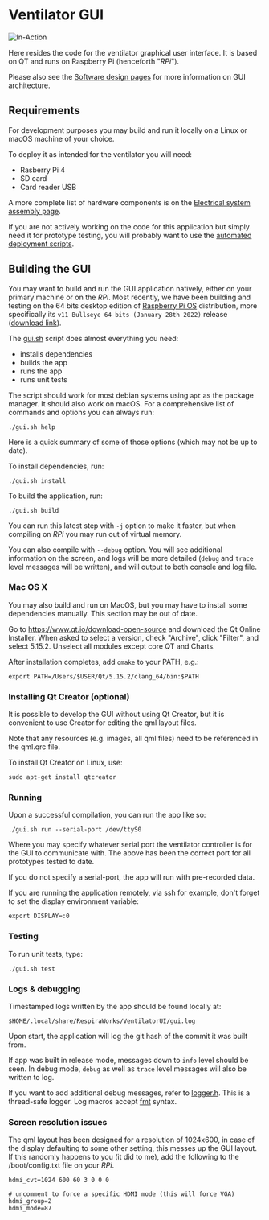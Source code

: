 # Ventilator GUI

![In-Action](in-action.png)

Here resides the code for the ventilator graphical user interface. It is based on QT and runs
on Raspberry Pi (henceforth "*RPi*").

Please also see the [Software design pages](../design/GUI_architecture.md) for more information on GUI architecture.

## Requirements

For development purposes you may build and run it locally on a Linux or macOS machine of your choice.

To deploy it as intended for the ventilator you will need:
* Rasberry Pi 4
* SD card
* Card reader USB

A more complete list of hardware components is on the
[Electrical system assembly page](../../manufacturing/internals/electronics).

If you are not actively working on the code for this application but simply need it for prototype testing, you will probably want to use the [automated deployment scripts](../utils/rpi_config).

## Building the GUI

You may want to build and run the GUI application natively, either on your primary machine or on the *RPi*. Most recently, we have been building and testing on the 64 bits desktop edition of [Raspberry Pi OS](https://www.raspberrypi.com/software/operating-systems/#raspberry-pi-os-64-bit) distribution, more specifically its `v11 Bullseye 64 bits (January 28th 2022)` release ([download link](https://downloads.raspberrypi.org/raspios_arm64/images/raspios_arm64-2022-01-28/)).

The [gui.sh](gui.sh) script does almost everything you need:
* installs dependencies
* builds the app
* runs the app
* runs unit tests

The script should work for most debian systems using `apt` as the package manager. It should also work on macOS. For a comprehensive list of commands and options you can always run:

```
./gui.sh help
```

Here is a quick summary of some of those options (which may not be up to date).

To install dependencies, run:
```
./gui.sh install
```

To build the application, run:

```
./gui.sh build
```

You can run this latest step with `-j` option to make it faster, but when compiling on *RPi* you may run out of virtual memory.

You can also compile with `--debug` option. You will see additional information on the screen, and logs will be more detailed (`debug` and `trace` level messages will be written), and will output to both console and log file.

### Mac OS X

You may also build and run on MacOS, but you may have to install some dependencies manually.
This section may be out of date.

Go to https://www.qt.io/download-open-source and download the Qt Online Installer.
When asked to select a version, check "Archive", click "Filter", and select 5.15.2.
Unselect all modules except core QT and Charts.

After installation completes, add `qmake` to your PATH, e.g.:

```
export PATH=/Users/$USER/Qt/5.15.2/clang_64/bin:$PATH
```

### Installing Qt Creator (optional)

It is possible to develop the GUI without using Qt Creator, but it is convenient to use Creator for editing the qml layout files.

Note that any resources (e.g. images, all qml files) need to be referenced in the qml.qrc file.

To install Qt Creator on Linux, use:
```
sudo apt-get install qtcreator
```

### Running

Upon a successful compilation, you can run the app like so:

```
./gui.sh run --serial-port /dev/ttyS0
```

Where you may specify whatever serial port the ventilator controller is for the GUI to communicate with. The above has been the correct port for all prototypes tested to date.

If you do not specify a serial-port, the app will run with pre-recorded data.

If you are running the application remotely, via ssh for example, don't forget to set the display environment variable:
```
export DISPLAY=:0
```

### Testing

To run unit tests, type:

```
./gui.sh test
```

### Logs & debugging

Timestamped logs written by the app should be found locally at:

```
$HOME/.local/share/RespiraWorks/VentilatorUI/gui.log
```

Upon start, the application will log the git hash of the commit it was built from.

If app was built in release mode, messages down to `info` level should be seen. In debug mode, `debug` as well as `trace` level messages will also be written to log.

If you want to add additional debug messages, refer to [logger.h](src/logger.h). This is a thread-safe logger. Log macros accept [fmt](https://github.com/fmtlib/fmt) syntax.

### Screen resolution issues

The qml layout has been designed for a resolution of 1024x600, in case of the display
defaulting to some other setting, this messes up the GUI layout. If this randomly
happens to you (it did to me), add the following to the /boot/config.txt file on your *RPi*.
```
hdmi_cvt=1024 600 60 3 0 0 0

# uncomment to force a specific HDMI mode (this will force VGA)
hdmi_group=2
hdmi_mode=87
```
